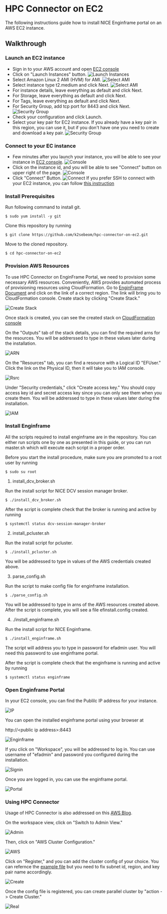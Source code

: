 # HPC Connector on EC2

The following instructions guide how to install NICE Enginframe portal on an AWS EC2 instance.

## Walkthrough

### Launch an EC2 instance

* Sign in to your AWS account and open [EC2 console](https://console.aws.amazon.com/ec2)
* Click on "Launch Instances" button.
![Launch Instances](src/pic1.png)
* Select Amazon Linux 2 AMI (HVM) for AMI.
![Select AMI](src/pic2.png)
* Select instance type t2.medium and click Next.
![Select AMI](src/pic3.png)
* For instance details, leave everything as default and click Next.
* For Storage, leave everything as default and click Next.
* For Tags, leave everything as default and click Next.
* For Security Group, add tcp port for 8443 and click Next.
![Security Group](src/pic4.png)
* Check your configuration and click Launch.
* Select your key pair for EC2 instance. If you already have a key pair in this region, you can use it, but if you don't have one you need to create and download a key pair.
![Security Group](src/pic5.png)

### Connect to your EC instance
* Few minutes after you launch your instance, you will be able to see your instance in [EC2 console](https://console.aws.amazon.com/ec2).
![Console](src/pic6.png)
* Click on the instance id, and you will be able to see "Connect" button on upper right of the page.
![Console](src/pic7.png)
* Click "Connect" Button.
![Connect](src/pic8.png)
If you prefer SSH to connect with your EC2 instance, you can follow [this instruction](https://docs.aws.amazon.com/AWSEC2/latest/UserGuide/AccessingInstancesLinux.html)

### Install Prerequisites

Run following command to install git.
```
$ sudo yum install -y git
```

Clone this repository by running
```
$ git clone https://github.com/k2sebeom/hpc-connector-on-ec2.git
```
Move to the cloned repository.
```
$ cd hpc-connector-on-ec2
```

### Provision AWS Resources
To use HPC Connector on EnginFrame Portal, we need to provision some necessary AWS resources. Conveniently, AWS provides automated process of provisioning resources using CloudFormation. Go to [EnginFrame Document](https://docs.aws.amazon.com/enginframe/latest/ag/managing-hpc-connector.html#before-installing-enginframe) and click on the link of a correct region. The link will bring you to CloudFormation console. Create stack by clicking "Create Stack."

![Create Stack](/src/pic13.png)

Once stack is created, you can see the created stack on [CloudFormation console](https://console.aws.amazon.com/cloudformation)

On the "Outputs" tab of the stack details, you can find the required arns for the resources. You will be addrerssed to type in these values later during the installation.

![ARN](/src/pic14.png)

On the "Resources" tab, you can find a resource with a Logical ID "EFUser." Click the link on the Physical ID, then it will take you to IAM console.

![Rsrc](/src/pic15.png)

Under "Security credentials," click "Create access key." You should copy access key id and secret access key since you can only see them when you create them. You will be addrerssed to type in these values later during the installation.

![IAM](/src/pic16.png)

### Install Enginframe

All the scripts required to install enginframe are in the repository. You can either run scripts one by one as presented in this guide, or you can run master.sh which will execute each script in a proper order.

Before you start the install procedure, make sure you are promoted to a root user by running

```
$ sudo su root
```

1. install_dcv_broker.sh

Run the install script for NICE DCV session manager broker.
```
$ ./install_dcv_broker.sh
```
After the script is complete check that the broker is running and active by running
```
$ systemctl status dcv-session-manager-broker
```

2. install_pcluster.sh

Run the install script for pcluster.
```
$ ./install_pcluster.sh
```
You will be addressed to type in values of the AWS credentials created above.

3. parse_config.sh

Run the script to make config file for enginframe installation.
```
$ ./parse_config.sh
```
You will be addressed to type in arns of the AWS resources created above. After the script is complete, you will see a file efinstall.config created.

4. ./install_enginframe.sh

Run the install script for NICE Enginframe.
```
$ ./install_enginframe.sh
```
The script will address you to type in password for efadmin user. You will need this password to use enginframe portal.

After the script is complete check that the enginframe is running and active by running
```
$ systemctl status enginframe
```

### Open Enginframe Portal

In your EC2 console, you can find the Publilc IP address for your instance.

![IP](src/pic9.png)

You can open the installed enginframe portal using your browser at

http://\<public ip address\>:8443

![Enginframe](src/pic10.png)

If you click on "Workspace", you will be addressed to log in. You can use username of "efadmin" and password you configured during the installation.

![Signin](src/pic11.png)

Once you are logged in, you can use the enginframe portal.

![Portal](src/pic12.png)

### Using HPC Connector

Usage of HPC Connector is also addressed on this [AWS Blog](https://aws.amazon.com/ko/blogs/hpc/introducing-aws-hpc-connector/).

On the workspace view, click on "Switch to Admin View."

![Admin](src/pic17.png)

Then, click on "AWS Cluster Configuration."

![AWS](src/pic18.png)

Click on "Register," and you can add the cluster config of your choice. You can refernce the [example file](pcluster/sample-config.yaml) but you need to fix subnet id, region, and key pair name accordingly.

![Create](src/pic19.png)

Once the config file is registered, you can create parallel cluster by "action -> Create Cluster."

![Real](src/pic20.png)


